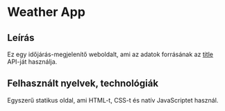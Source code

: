 # Weather App
## Leírás
Ez egy időjárás-megjelenítő weboldalt, ami az adatok forrásának az [title](openweathermap.org) API-ját használja.
## Felhasznált nyelvek, technológiák
Egyszerű statikus oldal, ami HTML-t, CSS-t és natív JavaScriptet használ.